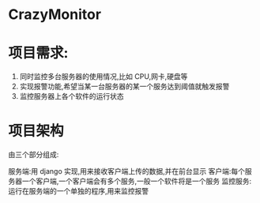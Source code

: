 # CrazyMonitor

# 项目需求:

1. 同时监控多台服务器的使用情况,比如 CPU,网卡,硬盘等
2. 实现报警功能,希望当某一台服务器的某一个服务达到阈值就触发报警
3. 监控服务器上各个软件的运行状态
 
# 项目架构

由三个部分组成:

服务端:用 django 实现,用来接收客户端上传的数据,并在前台显示
客户端:每个服务器一个客户端,一个客户端会有多个服务,一般一个软件将是一个服务
监控服务:运行在服务端的一个单独的程序,用来监控报警


